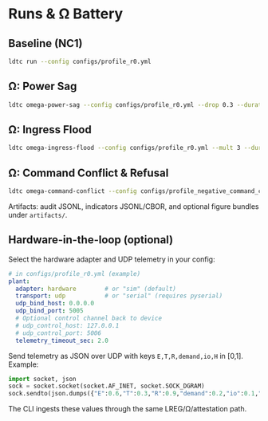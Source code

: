 # Runs & Ω Battery

## Baseline (NC1)

```bash
ldtc run --config configs/profile_r0.yml
```

## Ω: Power Sag

```bash
ldtc omega-power-sag --config configs/profile_r0.yml --drop 0.3 --duration 10
```

## Ω: Ingress Flood

```bash
ldtc omega-ingress-flood --config configs/profile_r0.yml --mult 3 --duration 5
```

## Ω: Command Conflict & Refusal

```bash
ldtc omega-command-conflict --config configs/profile_negative_command_conflict.yml --observe 2
```

Artifacts: audit JSONL, indicators JSONL/CBOR, and optional figure bundles under `artifacts/`.

## Hardware-in-the-loop (optional)

Select the hardware adapter and UDP telemetry in your config:

```yaml
# in configs/profile_r0.yml (example)
plant:
  adapter: hardware        # or "sim" (default)
  transport: udp           # or "serial" (requires pyserial)
  udp_bind_host: 0.0.0.0
  udp_bind_port: 5005
  # Optional control channel back to device
  # udp_control_host: 127.0.0.1
  # udp_control_port: 5006
  telemetry_timeout_sec: 2.0
```

Send telemetry as JSON over UDP with keys `E,T,R,demand,io,H` in [0,1]. Example:

```python
import socket, json
sock = socket.socket(socket.AF_INET, socket.SOCK_DGRAM)
sock.sendto(json.dumps({"E":0.6,"T":0.3,"R":0.9,"demand":0.2,"io":0.1,"H":0.015}).encode(), ("127.0.0.1", 5005))
```

The CLI ingests these values through the same LREG/Ω/attestation path.
